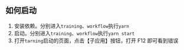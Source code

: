 ## 如何启动

1. 安装依赖。分别进入`training`、`workflow`执行`yarn`
2. 启动。分别进入`training`、`workflow`执行`yarn start`
3. 打开`tarning`启动的页面，点击【子应用】按钮，打开 F12 即可看到错误

